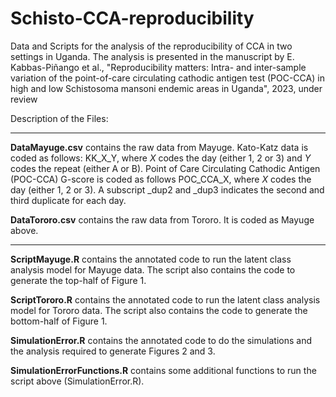 # Schisto-CCA-reproducibility
Data and Scripts for the analysis of the reproducibility of CCA in two settings in Uganda. The analysis is presented in the manuscript by E. Kabbas-Piñango et al., "Reproducibility matters: Intra- and inter-sample variation of the point-of-care circulating cathodic antigen test (POC-CCA) in high and low Schistosoma mansoni endemic areas in Uganda", 2023, under review  

Description of the Files:

-----
**DataMayuge.csv** contains the raw data from Mayuge. 
Kato-Katz data is coded as follows: KK_X_Y, where *X* codes the day (either 1, 2 or 3) and *Y* codes the repeat (either A or B). 
Point of Care Circulating Cathodic Antigen (POC-CCA) G-score is coded as follows POC_CCA_X, where *X* codes the day (either 1, 2 or 3). A subscript _dup2 and _dup3 indicates the second and third duplicate for each day.

**DataTororo.csv** contains the raw data from Tororo. 
It is coded as Mayuge above.

-----
**ScriptMayuge.R** contains the annotated code to run the latent class analysis model for Mayuge data. The script also contains the code to generate the top-half of Figure 1.

**ScriptTororo.R** contains the annotated code to run the latent class analysis model for Tororo data. The script also contains the code to generate the bottom-half of Figure 1.

**SimulationError.R** contains the annotated code to do the simulations and the analysis required to generate Figures 2 and 3.

**SimulationErrorFunctions.R** contains some additional functions to run the script above (SimulationError.R).
